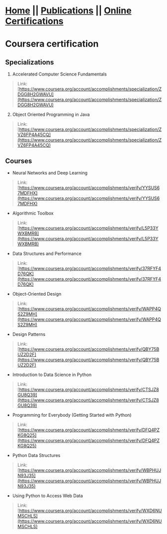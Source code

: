 # [Home](https://suptaphilip.github.io/)  ||  [Publications](/publications.md/)   ||  [Online Certifications](onlineCourse.md)

# Coursera certification

## Specializations

1. Accelerated Computer Science Fundamentals
>  Link: [https://www.coursera.org/account/accomplishments/specialization/ZDGG8H2GWAVU](https://www.coursera.org/account/accomplishments/specialization/ZDGG8H2GWAVU)
  
 2. Object Oriented Programming in Java 
  
>  Link: [https://www.coursera.org/account/accomplishments/specialization/ZVZ6FP4A45CQ](https://www.coursera.org/account/accomplishments/specialization/ZVZ6FP4A45CQ)

## Courses

+ Neural Networks and Deep Learning
> Link: [https://www.coursera.org/account/accomplishments/verify/YYSUS67MDFHX](https://www.coursera.org/account/accomplishments/verify/YYSUS67MDFHX)

+ Algorithmic Toolbox
> Link: [https://www.coursera.org/account/accomplishments/verify/L5P33YWXBMRB](https://www.coursera.org/account/accomplishments/verify/L5P33YWXBMRB)

+ Data Structures and Performance
> Link: [https://www.coursera.org/account/accomplishments/verify/37RFYF4D76QK](https://www.coursera.org/account/accomplishments/verify/37RFYF4D76QK)

+ Object-Oriented Design
> Link: [https://www.coursera.org/account/accomplishments/verify/WAPP4QS2Z9MH](https://www.coursera.org/account/accomplishments/verify/WAPP4QS2Z9MH)

+ Design Patterns
> Link: [https://www.coursera.org/account/accomplishments/verify/QBY75BUZ2D2F](https://www.coursera.org/account/accomplishments/verify/QBY75BUZ2D2F)

+ Introduction to Data Science in Python
> Link: [https://www.coursera.org/account/accomplishments/verify/CTSJZ8GU8Q39](https://www.coursera.org/account/accomplishments/verify/CTSJZ8GU8Q39)

+ Programming for Everybody (Getting Started with Python)
> Link: [https://www.coursera.org/account/accomplishments/verify/DFQ4PZKG8Q25](https://www.coursera.org/account/accomplishments/verify/DFQ4PZKG8Q25)

+ Python Data Structures
> Link: [https://www.coursera.org/account/accomplishments/verify/WBPHUJN93J35](https://www.coursera.org/account/accomplishments/verify/WBPHUJN93J35)

+ Using Python to Access Web Data
> Link: [https://www.coursera.org/account/accomplishments/verify/WXD6NUMSCHLS](https://www.coursera.org/account/accomplishments/verify/WXD6NUMSCHLS)
